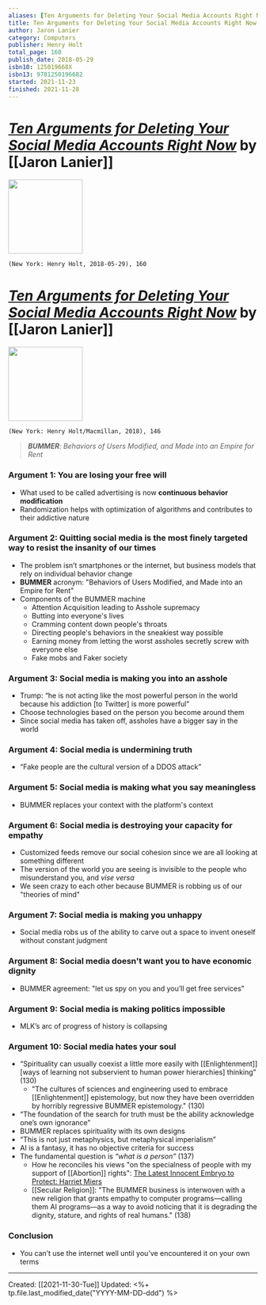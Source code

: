 ```yaml
---
aliases: [Ten Arguments for Deleting Your Social Media Accounts Right Now]
title: Ten Arguments for Deleting Your Social Media Accounts Right Now
author: Jaron Lanier
category: Computers
publisher: Henry Holt
total_page: 160
publish_date: 2018-05-29
isbn10: 125019668X
isbn13: 9781250196682
started: 2021-11-23
finished: 2021-11-28
---
```

# *[Ten Arguments for Deleting Your Social Media Accounts Right Now]()* by [[Jaron Lanier]]

<img src="http://books.google.com/books/content?id=e65YDwAAQBAJ&printsec=frontcover&img=1&zoom=1&edge=curl&source=gbs_api" width=150>

`(New York: Henry Holt, 2018-05-29), 160`
# [*Ten Arguments for Deleting Your Social Media Accounts Right Now*](https://us.macmillan.com/books/9781250239082/ten-arguments-for-deleting-your-social-media-accounts-right-now) by [[Jaron Lanier]]

<img src="https://mpd-biblio-covers.imgix.net/9781250239082.jpg?w=900" width=150>

`(New York: Henry Holt/Macmillan, 2018), 146`

>_**BUMMER**: Behaviors of Users Modified, and Made into an Empire for Rent_

### Argument 1: You are losing your free will
- What used to be called advertising is now **continuous behavior modification**
- Randomization helps with optimization of algorithms and contributes to their addictive nature  


### Argument 2: Quitting social media is the most finely targeted way to resist the insanity of our times
- The problem isn’t smartphones or the internet, but business models that rely on individual behavior change  
- **BUMMER** acronym: "Behaviors of Users Modified, and Made into an Empire for Rent"
- Components of the BUMMER machine
	- Attention Acquisition leading to Asshole supremacy
	- Butting into everyone's lives
	- Cramming content down people's throats
	- Directing people's behaviors in the sneakiest way possible
	- Earning money from letting the worst assholes secretly screw with everyone else
	- Fake mobs and Faker society


### Argument 3: Social media is making you into an asshole
- Trump: “he is not acting like the most powerful person in the world because his addiction [to Twitter] is more powerful”  
- Choose technologies based on the person you become around them 
- Since social media has taken off, assholes have a bigger say in the world  


### Argument 4: Social media is undermining truth
- “Fake people are the cultural version of a DDOS attack”  
  

### Argument 5: Social media is making what you say meaningless
- BUMMER replaces your context with the platform's context  
  

### Argument 6: Social media is destroying your capacity for empathy  
- Customized feeds remove our social cohesion since we are all looking at something different  
- The version of the world you are seeing is invisible to the people who misunderstand you, and *vise versa*
- We seen crazy to each other because BUMMER is robbing us of our "theories of mind"
  

### Argument 7: Social media is making you unhappy
- Social media robs us of the ability to carve out a space to invent oneself without constant judgment  
  

### Argument 8: Social media doesn't want you to have economic dignity
- BUMMER agreement: "let us spy on you and you’ll get free services"
  
 
### Argument 9: Social media is making politics impossible
- MLK’s arc of progress of history is collapsing  
 

### Argument 10: Social media hates your soul
- “Spirituality can usually coexist a little more easily with [[Enlightenment]] [ways of learning not subservient to human power hierarchies] thinking” (130)
	- "The cultures of sciences and engineering used to embrace [[Enlightenment]] epistemology, but now they have been overridden by horribly regressive BUMMER epistemology." (130)  
- “The foundation of the search for truth must be the ability acknowledge one’s own ignorance”  
- BUMMER replaces spirituality with its own designs  
- “This is not just metaphysics, but metaphysical imperialism”  
- AI is a fantasy, it has no objective criteria for success  
- The fundamental question is *“what is a person”* (137)
	- How he reconciles his views "on the specialness of people with my support of [[Abortion]] rights": [The Latest Innocent Embryo to Protect: Harriet Miers](https://www.huffpost.com/entry/the-latest-innocent-embry_b_8547)
	- [[Secular Religion]]: "The BUMMER business is interwoven with a new religion that grants empathy to computer programs—calling them AI programs—as a way to avoid noticing that it is degrading the dignity, stature, and rights of real humans." (138)


### Conclusion  
- You can’t use the internet well until you’ve encountered it on your own terms 

---
Created: [[2021-11-30-Tue]]
Updated: <%+ tp.file.last_modified_date("YYYY-MM-DD-ddd") %>
